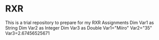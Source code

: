 # RXR
This is a trial repository to prepare for my RXR Assignments
Dim Var1 as String
Dim Var2 as Integer
Dim Var3 as Double
Var1="Miiro"
Var2="35"
Var3=2.67456525671
